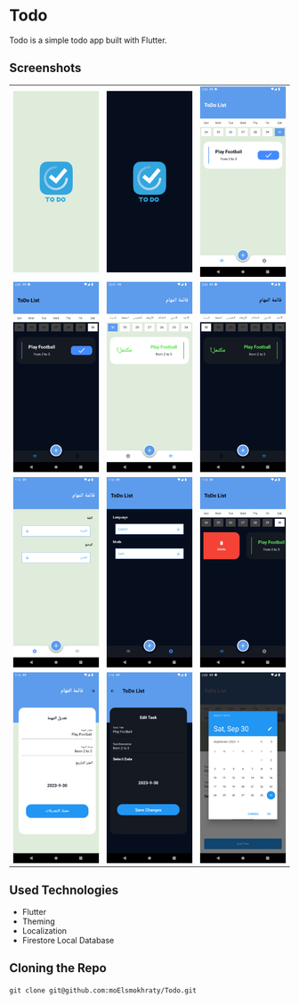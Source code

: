 Todo
=============================
Todo is a simple todo app built with Flutter.

## Screenshots

|                                                                                                                             |                                                                                                                             |                                                                                                                           |
|:---------------------------------------------------------------------------------------------------------------------------:|:---------------------------------------------------------------------------------------------------------------------------:|:-------------------------------------------------------------------------------------------------------------------------:|
|        <img alt="Todo" src="https://github.com/moElsmokhraty/todo/blob/master/screenshots/splash.png" width="600"/>         |   <img alt="Todo" src="https://github.com/moElsmokhraty/todo/blob/master/screenshots/splash%20-%20dark.png" width="600"/>   | <img alt="Todo" src="https://github.com/moElsmokhraty/todo/blob/master/screenshots/light_english_home.png" width="600"/>  |
|   <img alt="Todo" src="https://github.com/moElsmokhraty/todo/blob/master/screenshots/dark_english_home.png" width="600"/>   |   <img alt="Todo" src="https://github.com/moElsmokhraty/todo/blob/master/screenshots/light_arabic_home.png" width="600"/>   |  <img alt="Todo" src="https://github.com/moElsmokhraty/todo/blob/master/screenshots/dark_arabic_home.png" width="600"/>   |
| <img alt="Todo" src="https://github.com/moElsmokhraty/todo/blob/master/screenshots/light_arabic_settings.png" width="600"/> | <img alt="Todo" src="https://github.com/moElsmokhraty/todo/blob/master/screenshots/dark_english_settings.png" width="600"/> | <img alt="Todo" src="https://github.com/moElsmokhraty/todo/blob/master/screenshots/dark_english_delete.png" width="600"/> |
|   <img alt="Todo" src="https://github.com/moElsmokhraty/todo/blob/master/screenshots/light_arabic_edit.png" width="600"/>   |   <img alt="Todo" src="https://github.com/moElsmokhraty/todo/blob/master/screenshots/dark_english_edit.png" width="600"/>   |       <img alt="Todo" src="https://github.com/moElsmokhraty/todo/blob/master/screenshots/dialog.png" width="600"/>        |

## Used Technologies

- Flutter
- Theming
- Localization
- Firestore Local Database

## Cloning the Repo

`git clone git@github.com:moElsmokhraty/Todo.git`